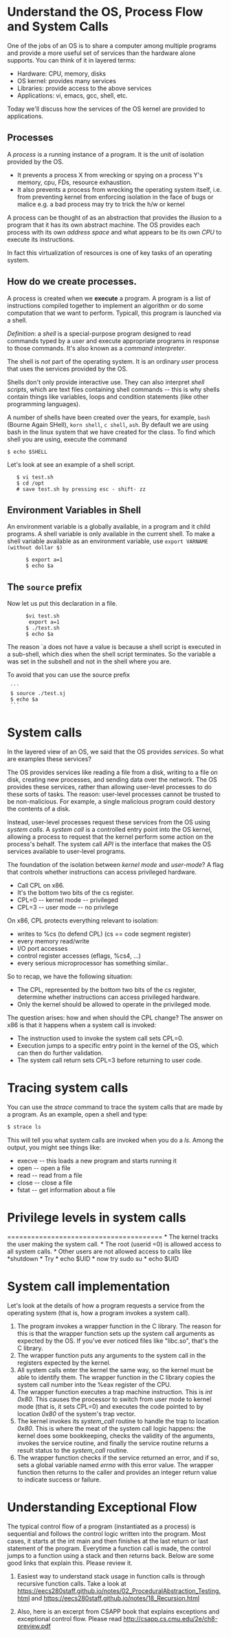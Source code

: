 # Understand the OS, Process Flow and System Calls

One of the jobs of an OS is to share a computer among multiple programs and provide a more useful set of services than the hardware alone supports. You can think of it in layered terms:

 * Hardware: CPU, memory, disks
 * OS kernel: provides many services
 * Libraries: provide access to the above services
 * Applications: vi, emacs, gcc, shell, etc.

Today we'll discuss how the services of the OS kernel are provided to applications. 

## Processes

A *process* is a running instance of a program. It is the unit of isolation provided by the OS. 

  * It prevents a process X from wrecking or spying on a process Y's memory, cpu, FDs, resource exhaustion. 
  * It also prevents a process from wrecking the operating system itself, i.e. from preventing kernel from enforcing isolation in the face of bugs or malice e.g. a bad process may try to trick the h/w or kernel

A process can be thought of as an abstraction that provides the illusion to a program that it has its own abstract machine. The OS provides each process with its own *address space* and what appears to be its own *CPU* to execute its instructions. 

In fact this virtualization of resources is one of key tasks of an operating system.

## How do we create processes.

A process is created when we **execute** a program. A program is a list of instructions compiled together to implement an algorithm or do some computation that we want to perform. Typicall, this program is launched via a shell.

*Definition*: a *shell* is a special-purpose program designed to read commands typed by a user and execute appropriate programs in response to those commands. It's also known as a *command interpreter*.

The shell is *not* part of the operating system. It is an ordinary *user* process that uses the services provided by the OS.

Shells don't only provide interactive use. They can also interpret *shell scripts*, which are text files containing shell commands -- this is why shells contain things like variables, loops and condition statements (like other programming languages).

 A number of shells have been created over the years, for example, ``bash`` (Bourne Again SHell), ``korn shell``, ``c shell``, ``ash``. By default we are using bash in the linux system that we have created for the class.  To find which shell you are using, execute the command
 
 ```
 $ echo $SHELL
 ```

Let's look at see an example of a shell script. 

 ```
	$ vi test.sh
	$ cd /opt
	# save test.sh by pressing esc - shift- zz
 ```

## Environment Variables in Shell
An environment variable is a globally available, in a program and it child programs. A shell variable is only available in the current shell. To make a shell variable available as an environment variable, use ``export VARNAME (without dollar $)``

```
      $ export a=1
      $ echo $a
```

## The `source` prefix
Now let us put this declaration in a file.

```   
      $vi test.sh
       export a=1
      $ ./test.sh
      $ echo $a
```
The reason `a does not have a value is because a shell script is executed in a sub-shell, which dies when the shell script terminates. So the variable a was set in the subshell and not in the shell where you are.

To avoid that you can use the source prefix

     ```
     $ source ./test.sj
     $ echo $a
     ```
     
# System calls
In the layered view of an OS, we said that the OS provides *services*. So what are examples these services?

The OS provides services like reading a file from a disk, writing to a file on disk, creating new processes, and sending data over the network. The OS provides these services, rather than allowing user-level processes to do these sorts of tasks. The reason: user-level processes cannot be trusted to be non-malicious. For example, a single malicious program could destory the contents of a disk.

Instead, user-level processes request these services from the OS using *system calls*. A *system call* is a controlled entry point into the OS kernel, allowing a process to request that the kernel perform some action on the process's behalf. The system call *API* is the interface that makes the OS services available to user-level programs.

The foundation of the isolation between *kernel mode* and *user-mode*? A flag that controls whether instructions can access privileged hardware.

 * Call CPL on x86.
 * It's the bottom two bits of the cs register.
 * CPL=0 -- kernel mode -- privileged
 * CPL=3 -- user mode -- no privilege

On x86, CPL protects everything relevant to isolation:

 * writes to %cs (to defend CPL) (cs == code segment register)
 * every memory read/write
 * I/O port accesses
 * control register accesses (eflags, %cs4, ...)
 * every serious microprocessor has something similar..

So to recap, we have the following situation:

 * The CPL, represented by the bottom two bits of the cs register, determine whether instructions can access privileged hardware.
 * Only the kernel should be allowed to operate in the privileged mode.

The question arises: how and when should the CPL change? The answer on x86 is that it happens when a system call is invoked:

 * The instruction used to invoke the system call sets CPL=0.
 * Execution jumps to a specific entry point in the kernel of the OS, which can then do further validation.
 * The system call return sets CPL=3 before returning to user code.
 

# Tracing system calls

You can use the *strace* command to trace the system calls that are made by a program. As an example, open a shell and type:

 ```bash
 $ strace ls
 ```
 
 This will tell you what system calls are invoked when you do a *ls*. Among the output, you might see things like:
 
  * execve -- this loads a new program and starts running it
  * open -- open a file
  * read -- read from a file
  * close -- close a file
  * fstat -- get information about a file
 
# Privilege levels in system calls
=======================================
	* The kernel tracks the user making the system call.
	* The root (userid =0) is allowed access to all system calls.
	* Other users are not allowed access to calls like *shutdown
	* Try 
		* echo $UID
		* now try sudo su
			* echo $UID

# System call implementation

Let's look at the details of how a program requests a service from the operating system (that is, how a program invokes a system call).

 1. The program invokes a wrapper function in the C library. The reason for this is that the wrapper function sets up the system call arguments as expected by the OS. If you've ever noticed files like "libc.so", that's the C library.
 2. The wrapper function puts any arguments to the system call in the registers expected by the kernel.
 3. All system calls enter the kernel the same way, so the kernel must be able to identify them. The wrapper function in the C library copies the system call number into the %eax register of the CPU.
 4. The wrapper function executes a trap machine instruction. This is *int 0x80*. This causes the processor to switch from user mode to kernel mode (that is, it sets CPL=0) and executes the code pointed to by location *0x80* of the system's trap vector.
 5. The kernel invokes its *system_call* routine to handle the trap to location *0x80*. This is where the meat of the system call logic happens: the kernel does some bookkeeping, checks the validity of the arguments, invokes the service routine, and finally the service routine returns a result status to the *system_call* routine.
 6. The wrapper function checks if the service returned an error, and if so, sets a global variable named *errno* with this error value. The wrapper function then returns to the caller and provides an integer return value to indicate success or failure.

# Understanding Exceptional Flow

The typical control flow of a program (instantiated as a process) is sequential and follows the control logic written into the program. Most cases, it starts at the int main and then finishes at the last return or last statement of the program. Everytime a function call is made, the control jumps to a function using a stack and then returns back. Below are some good links that explain this. Please review it.

1. Easiest way to understand stack usage in function calls is through recursive function calls. Take a look at https://eecs280staff.github.io/notes/02_ProceduralAbstraction_Testing.html and https://eecs280staff.github.io/notes/18_Recursion.html

2. Also, here is an excerpt from CSAPP book that explains exceptions and exceptional control flow. Please read http://csapp.cs.cmu.edu/2e/ch8-preview.pdf
